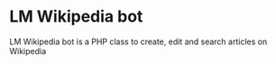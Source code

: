 # LM Wikipedia bot 
LM Wikipedia bot is a PHP class to create, edit and search articles on Wikipedia
